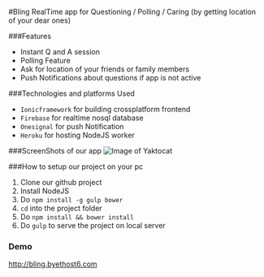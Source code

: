 #Bling
RealTime app for Questioning / Polling / Caring (by getting location of your dear ones) 

###Features
* Instant Q and A session
* Polling Feature
* Ask for location of your friends or family members
* Push Notifications about questions if app is not active  

###Technologies and platforms Used
* `Ionicframework` for building crossplatform frontend
* `Firebase` for realtime nosql database
* `Onesignal` for push Notification
* `Heroku` for hosting NodeJS worker

###ScreenShots of our app
![Image of Yaktocat](https://octodex.github.com/images/yaktocat.png)

###How to setup our project on your pc
1. Clone our github project 
2. Install NodeJS
3. Do `npm install -g gulp bower` 
4. `cd` into the project folder
5. Do `npm install && bower install`
6. Do `gulp` to serve the project on local server

### Demo
http://bling.byethost6.com
